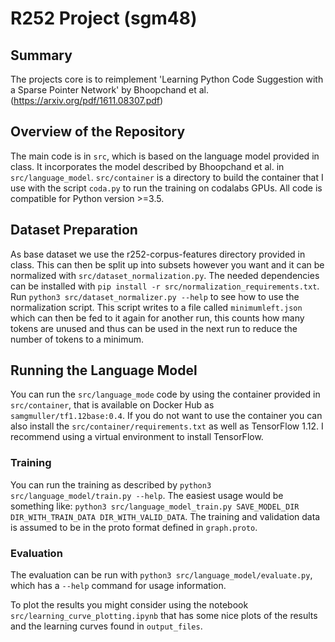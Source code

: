# R252 Project (sgm48)

## Summary
The projects core is to reimplement 'Learning Python Code Suggestion with a Sparse Pointer Network' by Bhoopchand et al. (https://arxiv.org/pdf/1611.08307.pdf)
## Overview of the Repository
The main code is in `src`, which is based on the language model provided in class.
It incorporates the model described by Bhoopchand et al. in `src/language_model`.
`src/container` is a directory to build the container that I use with the script `coda.py` to run the training on codalabs GPUs.
All code is compatible for Python version >=3.5.

## Dataset Preparation
As base dataset we use the r252-corpus-features directory provided in class. This can then be split up into subsets however you want and it can be normalized with `src/dataset_normalization.py`. The needed dependencies can be installed with `pip install -r src/normalization_requirements.txt`. Run `python3 src/dataset_normalizer.py --help` to see how to use the normalization script. This script writes to a file called `minimumleft.json` which can then be fed to it again for another run, this counts how many tokens are unused and thus can be used in the next run to reduce the number of tokens to a minimum.

## Running the Language Model
You can run the `src/language_mode` code by using the container provided in `src/container`, that is available on Docker Hub as `samgmuller/tf1.12base:0.4`. If you do not want to use the container you can also install the `src/container/requirements.txt` as well as TensorFlow 1.12. I recommend using a virtual environment to install TensorFlow.
### Training
You can run the training as described by `python3 src/language_model/train.py --help`. The easiest usage would be something like: `python3 src/language_model_train.py SAVE_MODEL_DIR DIR_WITH_TRAIN_DATA DIR_WITH_VALID_DATA`. The training and validation data is assumed to be in the proto format defined in `graph.proto`. 
### Evaluation
The evaluation can be run with `python3 src/language_model/evaluate.py`, which has a `--help` command for usage information.

To plot the results you might consider using the notebook `src/learning_curve_plotting.ipynb` that has some nice plots of the results and the learning curves found in `output_files`.